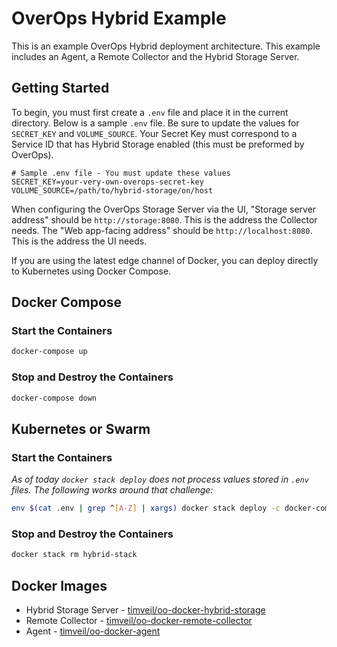 # OverOps Hybrid Example
This is an example OverOps Hybrid deployment architecture.  This example includes an Agent, a Remote Collector and the Hybrid Storage Server.

## Getting Started
To begin, you must first create a `.env` file and place it in the current directory.  Below is a sample `.env` file.  Be sure to update the values for `SECRET_KEY` and `VOLUME_SOURCE`.  Your Secret Key must correspond to a Service ID that has Hybrid Storage enabled (this must be preformed by OverOps).

```properties
# Sample .env file - You must update these values
SECRET_KEY=your-very-own-overops-secret-key
VOLUME_SOURCE=/path/to/hybrid-storage/on/host
```

When configuring the OverOps Storage Server via the UI, "Storage server address" should be `http://storage:8080`.  This is the address the Collector needs.  The "Web app-facing address" should be `http://localhost:8080`.  This is the address the UI needs.

If you are using the latest edge channel of Docker, you can deploy directly to Kubernetes using Docker Compose.

## Docker Compose

### Start the Containers
```bash
docker-compose up
```

### Stop and Destroy the Containers
```bash
docker-compose down
```

## Kubernetes or Swarm

### Start the Containers
*As of today `docker stack deploy` does not process values stored in `.env` files.  The following works around that challenge:*
```bash
env $(cat .env | grep ^[A-Z] | xargs) docker stack deploy -c docker-compose.yml hybrid-stack
```

### Stop and Destroy the Containers
```bash
docker stack rm hybrid-stack
```

## Docker Images
* Hybrid Storage Server - [timveil/oo-docker-hybrid-storage](https://hub.docker.com/r/timveil/oo-docker-hybrid-storage/)
* Remote Collector - [timveil/oo-docker-remote-collector](https://hub.docker.com/r/timveil/oo-docker-remote-collector/)
* Agent - [timveil/oo-docker-agent](https://hub.docker.com/r/timveil/oo-docker-agent/)